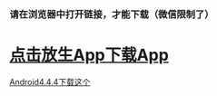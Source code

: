 
### 请在浏览器中打开链接，才能下载（微信限制了）
#  <a href='https://github.com/While1true/mahaLives/blob/master/lives_v1.0.4_2019-03-14_release.apk?raw=true'>点击放生App下载App</a>

 <a href='https://github.com/While1true/mahaLives/blob/master/api19.apk?raw=true'>Android4.4.4下载这个</a>
